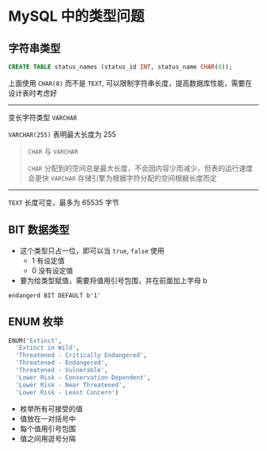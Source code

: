 # MySQL 中的类型问题

## 字符串类型

```sql
CREATE TABLE status_names (status_id INT, status_name CHAR(8));
```

上面使用 `CHAR(8)` 而不是 `TEXT`, 可以限制字符串长度，提高数据库性能，需要在设计表时考虑好

---

变长字符类型 `VARCHAR`

`VARCHAR(255)` 表明最大长度为 255

> `CHAR` 与 `VARCHAR`
> 
> `CHAR` 分配到的空间总是最大长度，不会因内容少而减少，但表的运行速度会更快
> `VARCHAR` 存储引擎为根据字符分配的空间根据长度而定

---

`TEXT` 长度可变，最多为 65535 字节

## BIT 数据类型

- 这个类型只占一位，即可以当 `true`, `false` 使用
    - 1 有设定值
    - 0 没有设定值
- 要为给类型赋值，需要将值用引号包围，并在前面加上字母 b

`endangerd BIT DEFAULT b'1'`

## ENUM 枚举

```sql
ENUM('Extinct',
  'Extinct in Wild',
  'Threatened - Critically Endangered',
  'Threatened - Endangered',
  'Threatened - Vulnerable',
  'Lower Risk - Conservation Dependent',
  'Lower Risk - Near Threatened',
  'Lower Risk - Least Concern')
```

- 枚举所有可接受的值
- 值放在一对括号中
- 每个值用引号包围
- 值之间用逗号分隔

